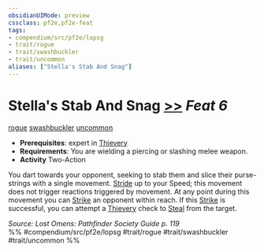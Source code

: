 ```yaml
---
obsidianUIMode: preview
cssclass: pf2e,pf2e-feat
tags:
- compendium/src/pf2e/lopsg
- trait/rogue
- trait/swashbuckler
- trait/uncommon
aliases: ["Stella's Stab And Snag"]
---
```

# Stella's Stab And Snag  [>>](/rules/core-rulebook/chapter-9-playing-the-game.md#Actions "Two-Action") *Feat 6*  
[rogue](/rules/traits/rogue.md)  [swashbuckler](/rules/traits/swashbuckler-apg.md)  [uncommon](/rules/traits/uncommon.md)  

- **Prerequisites**: expert in [Thievery](/compendium/skills.md#Thievery)
- **Requirements**: You are wielding a piercing or slashing melee weapon.
- **Activity** Two-Action

You dart towards your opponent, seeking to stab them and slice their purse-strings with a single movement. [Stride](/rules/actions/stride.md) up to your Speed; this movement does not trigger reactions triggered by movement. At any point during this movement you can [Strike](/rules/actions/strike.md) an opponent within reach. If this [Strike](/rules/actions/strike.md) is successful, you can attempt a [Thievery](/compendium/skills.md#Thievery) check to [Steal](/rules/actions/steal.md) from the target.

*Source: Lost Omens: Pathfinder Society Guide p. 119*  
%% #compendium/src/pf2e/lopsg #trait/rogue #trait/swashbuckler #trait/uncommon %%